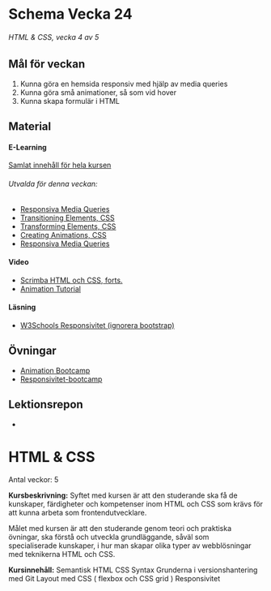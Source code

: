 # Schema Vecka 24
###### HTML & CSS, vecka 4 av 5

## Mål för veckan
1. Kunna göra en hemsida responsiv med hjälp av media queries
2. Kunna göra små animationer, så som vid hover
3. Kunna skapa formulär i HTML
## Material
#### E-Learning
[Samlat innehåll för hela kursen](https://github.com/Lexicon-Frontend-2024/e-learning-material/edit/main/README.md)
###### Utvalda för denna veckan:
* [Responsiva Media Queries](https://app.pluralsight.com/ilx/video-courses/clips/d07c4580-660e-4427-8972-3f7ea5874301)
* [Transitioning Elements, CSS](https://app.pluralsight.com/ilx/video-courses/clips/d07c4580-660e-4427-8972-3f7ea5874301)
* [Transforming Elements, CSS](https://app.pluralsight.com/ilx/video-courses/clips/ec13d446-d96c-40b6-9361-61c2c7fb95e1)
* [Creating Animations, CSS](https://app.pluralsight.com/ilx/video-courses/clips/7fcfa281-2e8e-4f0e-ae16-4d24a500157f)
* [Responsiva Media Queries](https://app.pluralsight.com/ilx/video-courses/clips/d07c4580-660e-4427-8972-3f7ea5874301)
#### Video
* [Scrimba HTML och CSS, forts.](https://scrimba.com/learn/htmlandcss)
* [Animation Tutorial](https://www.youtube.com/watch?v=jgw82b5Y2MU)
#### Läsning
* [W3Schools Responsivitet (ignorera bootstrap)](https://www.w3schools.com/html/html_responsive.asp)


## Övningar
* [Animation Bootcamp](https://github.com/Lexicon-Frontend-2024/exercise-animation-bootcamp)
* [Responsivitet-bootcamp](https://github.com/Lexicon-Frontend-2024/exercise-html-css-responsivity)

## Lektionsrepon
*



# HTML & CSS
Antal veckor: 5

**Kursbeskrivning:** Syftet med kursen är att den studerande ska få de kunskaper, färdigheter och kompetenser inom HTML och CSS som krävs för att kunna arbeta som frontendutvecklare. 

Målet med kursen är att den studerande genom teori och praktiska 
övningar, ska förstå och utveckla grundläggande, såväl som  
specialiserade kunskaper, i hur man skapar olika typer av webblösningar  
med teknikerna HTML och CSS. 

**Kursinnehåll:** 
Semantisk HTML
CSS Syntax 
Grunderna i versionshantering med Git
Layout med CSS ( flexbox och CSS grid )
Responsivitet
